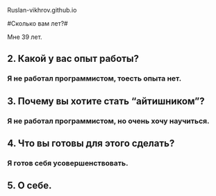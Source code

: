  Ruslan-vikhrov.github.io

 #Сколько вам лет?#
  
Мне 39 лет. 

<h2>2.    Какой у вас опыт работы?  
<p> <h3> Я не работал программистом, тоесть опыта нет. 
<h2>3.    Почему вы хотите стать “айтишником”?
<p> <h3> Я не работал программистом, но очень хочу научиться. 
<h2>4.        Что вы готовы для этого сделать?
<p><h3>  Я готов себя усовершенствовать. 
<h2>5. О себе.<h/>



